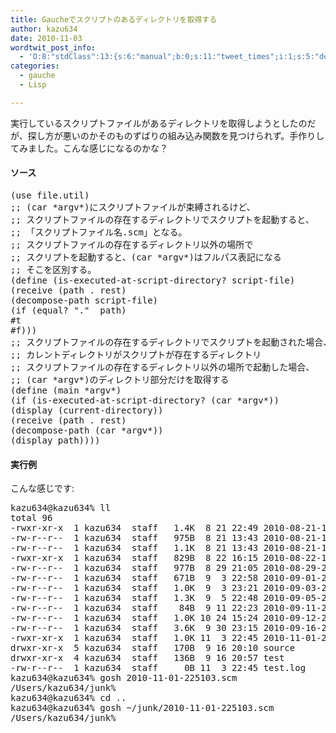 ```yaml
---
title: Gaucheでスクリプトのあるディレクトリを取得する
author: kazu634
date: 2010-11-03
wordtwit_post_info:
  - 'O:8:"stdClass":13:{s:6:"manual";b:0;s:11:"tweet_times";i:1;s:5:"delay";i:0;s:7:"enabled";i:1;s:10:"separation";s:2:"60";s:7:"version";s:3:"3.7";s:14:"tweet_template";b:0;s:6:"status";i:2;s:6:"result";a:0:{}s:13:"tweet_counter";i:2;s:13:"tweet_log_ids";a:1:{i:0;i:5375;}s:9:"hash_tags";a:0:{}s:8:"accounts";a:1:{i:0;s:7:"kazu634";}}'
categories:
  - gauche
  - Lisp

---
```

<div class="section">
<p>
    実行しているスクリプトファイルがあるディレクトリを取得しようとしたのだが、探し方が悪いのかそのものずばりの組み込み関数を見つけられず。手作りしてみました。こんな感じになるのかな？
</p>
  
<h4>
    ソース
</h4>
  
<pre class="syntax-highlight">
<span class="synSpecial">(</span>use file.util<span class="synSpecial">)</span>
<span class="synComment">;; (car *argv*)にスクリプトファイルが束縛されるけど、</span>
<span class="synComment">;; スクリプトファイルの存在するディレクトリでスクリプトを起動すると、</span>
<span class="synComment">;; 「スクリプトファイル名.scm」となる。</span>
<span class="synComment">;; スクリプトファイルの存在するディレクトリ以外の場所で</span>
<span class="synComment">;; スクリプトを起動すると、(car *argv*)はフルパス表記になる</span>
<span class="synComment">;; そこを区別する。</span>
<span class="synSpecial">(</span>define <span class="synSpecial">(</span>is-executed-at-script-directory? script-file<span class="synSpecial">)</span>
<span class="synSpecial">(</span>receive <span class="synSpecial">(</span>path<span class="synStatement"> . rest</span><span class="synSpecial">)</span>
<span class="synSpecial">(</span>decompose-path script-file<span class="synSpecial">)</span>
<span class="synSpecial">(</span><span class="synStatement">if</span> <span class="synSpecial">(</span><span class="synStatement">equal</span>? <span class="synConstant">&#34;.&#34;</span>  path<span class="synSpecial">)</span>
#t
#f<span class="synSpecial">)))</span>
<span class="synComment">;; スクリプトファイルの存在するディレクトリでスクリプトを起動された場合、</span>
<span class="synComment">;; カレントディレクトリがスクリプトが存在するディレクトリ</span>
<span class="synComment">;; スクリプトファイルの存在するディレクトリ以外の場所で起動した場合、</span>
<span class="synComment">;; (car *argv*)のディレクトリ部分だけを取得する</span>
<span class="synSpecial">(</span>define <span class="synSpecial">(</span>main <span class="synType">*argv*</span><span class="synSpecial">)</span>
<span class="synSpecial">(</span><span class="synStatement">if</span> <span class="synSpecial">(</span>is-executed-at-script-directory? <span class="synSpecial">(</span><span class="synStatement">car</span> <span class="synType">*argv*</span><span class="synSpecial">))</span>
<span class="synSpecial">(</span>display <span class="synSpecial">(</span>current-directory<span class="synSpecial">))</span>
<span class="synSpecial">(</span>receive <span class="synSpecial">(</span>path<span class="synStatement"> . rest</span><span class="synSpecial">)</span>
<span class="synSpecial">(</span>decompose-path <span class="synSpecial">(</span><span class="synStatement">car</span> <span class="synType">*argv*</span><span class="synSpecial">))</span>
<span class="synSpecial">(</span>display path<span class="synSpecial">))))</span>
</pre>
  
<h4>
    実行例
</h4>
  
<p>
    こんな感じです:
</p>
  
<pre class="syntax-highlight">
kazu634@kazu634% ll                                                                   ~/junk <span class="synStatement">[</span><span class="synConstant">3503</span><span class="synStatement">]</span>
total <span class="synConstant">96</span>
-rwxr-xr-x  <span class="synConstant">1</span> kazu634  staff   <span class="synConstant">1</span>.4K  <span class="synConstant">8</span> <span class="synConstant">21</span> <span class="synConstant">22</span>:<span class="synConstant">49</span> <span class="synConstant">2010-08-21-120641</span>.scm
-rw-<span class="synStatement">r</span>--<span class="synStatement">r</span>--  <span class="synConstant">1</span> kazu634  staff   975B  <span class="synConstant">8</span> <span class="synConstant">21</span> <span class="synConstant">13</span>:<span class="synConstant">43</span> <span class="synConstant">2010-08-21-134109</span>.el
-rw-<span class="synStatement">r</span>--<span class="synStatement">r</span>--  <span class="synConstant">1</span> kazu634  staff   <span class="synConstant">1</span>.1K  <span class="synConstant">8</span> <span class="synConstant">21</span> <span class="synConstant">13</span>:<span class="synConstant">43</span> <span class="synConstant">2010-08-21-134109</span>.elc
-rwxr-xr-x  <span class="synConstant">1</span> kazu634  staff   829B  <span class="synConstant">8</span> <span class="synConstant">22</span> <span class="synConstant">16</span>:<span class="synConstant">15</span> <span class="synConstant">2010-08-22-130237</span>.sh
-rw-<span class="synStatement">r</span>--<span class="synStatement">r</span>--  <span class="synConstant">1</span> kazu634  staff   977B  <span class="synConstant">8</span> <span class="synConstant">29</span> <span class="synConstant">21</span>:<span class="synConstant">05</span> <span class="synConstant">2010-08-29-202329</span>.scm
-rw-<span class="synStatement">r</span>--<span class="synStatement">r</span>--  <span class="synConstant">1</span> kazu634  staff   671B  <span class="synConstant">9</span>  <span class="synConstant">3</span> <span class="synConstant">22</span>:<span class="synConstant">58</span> <span class="synConstant">2010-09-01-231839</span>.scm
-rw-<span class="synStatement">r</span>--<span class="synStatement">r</span>--  <span class="synConstant">1</span> kazu634  staff   <span class="synConstant">1</span>.0K  <span class="synConstant">9</span>  <span class="synConstant">3</span> <span class="synConstant">23</span>:<span class="synConstant">21</span> <span class="synConstant">2010-09-03-232020</span>.txt
-rw-<span class="synStatement">r</span>--<span class="synStatement">r</span>--  <span class="synConstant">1</span> kazu634  staff   <span class="synConstant">1</span>.3K  <span class="synConstant">9</span>  <span class="synConstant">5</span> <span class="synConstant">22</span>:<span class="synConstant">48</span> <span class="synConstant">2010-09-05-212342</span>.scm
-rw-<span class="synStatement">r</span>--<span class="synStatement">r</span>--  <span class="synConstant">1</span> kazu634  staff    84B  <span class="synConstant">9</span> <span class="synConstant">11</span> <span class="synConstant">22</span>:<span class="synConstant">23</span> <span class="synConstant">2010-09-11-222030</span>.txt
-rw-<span class="synStatement">r</span>--<span class="synStatement">r</span>--  <span class="synConstant">1</span> kazu634  staff   <span class="synConstant">1</span>.0K <span class="synConstant">10</span> <span class="synConstant">24</span> <span class="synConstant">15</span>:<span class="synConstant">24</span> <span class="synConstant">2010-09-12-224720</span>.scm
-rw-<span class="synStatement">r</span>--<span class="synStatement">r</span>--  <span class="synConstant">1</span> kazu634  staff   <span class="synConstant">3</span>.6K  <span class="synConstant">9</span> <span class="synConstant">30</span> <span class="synConstant">23</span>:<span class="synConstant">15</span> <span class="synConstant">2010-09-16-201912</span>.scm
-rwxr-xr-x  <span class="synConstant">1</span> kazu634  staff   <span class="synConstant">1</span>.0K <span class="synConstant">11</span>  <span class="synConstant">3</span> <span class="synConstant">22</span>:<span class="synConstant">45</span> <span class="synConstant">2010-11-01-225103</span>.scm
drwxr-xr-x  <span class="synConstant">5</span> kazu634  staff   170B  <span class="synConstant">9</span> <span class="synConstant">16</span> <span class="synConstant">20</span>:<span class="synConstant">10</span> <span class="synStatement">source</span>
drwxr-xr-x  <span class="synConstant">4</span> kazu634  staff   136B  <span class="synConstant">9</span> <span class="synConstant">16</span> <span class="synConstant">20</span>:<span class="synConstant">57</span> <span class="synStatement">test</span>
-rw-<span class="synStatement">r</span>--<span class="synStatement">r</span>--  <span class="synConstant">1</span> kazu634  staff     0B <span class="synConstant">11</span>  <span class="synConstant">3</span> <span class="synConstant">22</span>:<span class="synConstant">45</span> <span class="synStatement">test</span>.log
kazu634@kazu634% gosh <span class="synConstant">2010-11-01-225103</span>.scm                                           ~/junk <span class="synStatement">[</span><span class="synConstant">3504</span><span class="synStatement">]</span>
/Users/kazu634/junk%
kazu634@kazu634% <span class="synStatement">cd</span> ..                                                                ~/junk <span class="synStatement">[</span><span class="synConstant">3505</span><span class="synStatement">]</span>
kazu634@kazu634% gosh ~/junk/<span class="synConstant">2010-11-01-225103</span>.scm                                         ~ <span class="synStatement">[</span><span class="synConstant">3506</span><span class="synStatement">]</span>
/Users/kazu634/junk%
</pre>
</div>

